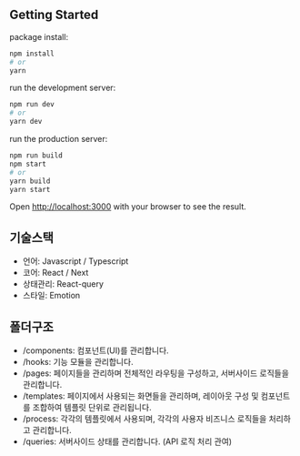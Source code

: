 ## Getting Started

package install:

```bash
npm install
# or
yarn
```

run the development server:

```bash
npm run dev
# or
yarn dev
```

run the production server:

```bash
npm run build
npm start
# or
yarn build
yarn start
```

Open [http://localhost:3000](http://localhost:3000) with your browser to see the result.

## 기술스택

- 언어: Javascript / Typescript
- 코어: React / Next
- 상태관리: React-query
- 스타일: Emotion

## 폴더구조

- /components: 컴포넌트(UI)를 관리합니다.
- /hooks: 기능 모듈을 관리합니다.
- /pages: 페이지들을 관리하며 전체적인 라우팅을 구성하고, 서버사이드 로직들을 관리합니다.
- /templates: 페이지에서 사용되는 화면들을 관리하며, 레이아웃 구성 및 컴포넌트를 조합하여 템플릿 단위로 관리됩니다.
- /process: 각각의 템플릿에서 사용되며, 각각의 사용자 비즈니스 로직들을 처리하고 관리합니다.
- /queries: 서버사이드 상태를 관리합니다. (API 로직 처리 관여)
